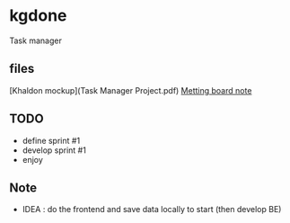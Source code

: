 # kgdone
Task manager

## files
[Khaldon mockup](Task Manager Project.pdf)
[Metting board note](IMG_20170731_140911.jpg)

## TODO
- define sprint #1
- develop sprint #1
- enjoy

## Note
- IDEA : do the frontend and save data locally to start (then develop BE)
